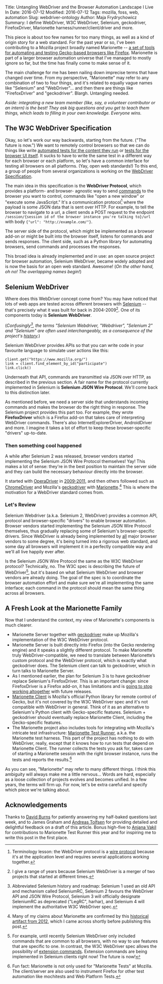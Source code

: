 Title: Untangling WebDriver and the Browser Automation Landscape I Live In
Date: 2016-07-12
Modified: 2016-07-12
Tags: mozilla, foss, web, automation
Slug: webdriver-ontology
Author: Maja Frydrychowicz
Summary: I define WebDriver, W3C WebDriver, Selenium, geckodriver, FirefoxDriver, Marionette harness/runner/client/driver and more.

This piece is about too few names for too many things, as well as a kind of origin story for a web standard. For the past year or so, I've been contributing to a Mozilla project broadly named Marionette -- [a set of tools for automating and testing Gecko-based browsers like Firefox](http://vakila.github.io/blog/marionette-act-i-automation/). Marionette is part of a larger browser automation universe that I've managed to mostly ignore so far, but the time has finally come to make sense of it.

The main challenge for me has been nailing down imprecise terms that have changed over time. From my perspective, "Marionette" may refer to any combination of two to four things, and it's related to equally vague names like "Selenium" and "WebDriver"... and then there are things like "FirefoxDriver" and "geckodriver". Blargh. Untangling needed.

_Aside: integrating a new team member (like, say, a volunteer contributor or an intern) is the best! They ask big questions and you get to teach them things, which leads to filling in your own knowledge. Everyone wins._

## The W3C WebDriver Specification

Okay, so let's work our way backwards, starting from the future. ("The future is now.") We want to remotely control browsers so that we can do things like write [automated tests for the content they run](https://github.com/davehunt/bedrock/blob/e1580816fcedbd3e6fc7d7b95a06270d6cd4f08e/tests/functional/test_navigation.py#L12-L23) or [tests for the browser UI itself](http://www.hskupin.info/2016/06/02/firefox-ui-tests-platform-operations-project-of-the-month/). It sucks to have to write the same test in a different way for each browser or each platform, so let's have a common interface for testing all browsers on all platforms. (Yay, open web standards!) To this end, a group of people from several organizations is working on the [WebDriver Specification](https://w3c.github.io/webdriver/webdriver-spec.html).

The main idea in this specification is the __WebDriver Protocol__, which provides a platform- and browser- agnostic way to send [commands](https://w3c.github.io/webdriver/webdriver-spec.html#list-of-endpoints) to the browser you want to control, commands like "open a new window" or "execute some JavaScript." It's a communication protocol[^1] where the payload is some JSON data that is sent over HTTP. For example, to tell the browser to navigate to a url, a client sends a POST request to the endpoint `/session/{session id of the browser instance you're talking to}/url` with body `{"url": "http://example.com/"}`.

The server side of the protocol, which might be implemented as a browser add-on or might be built into the browser itself, listens for commands and sends responses. The client side, such as a Python library for automating browsers, send commands and processes the responses.

This broad idea is already implemented and in use: an open source project for browser automation, Selenium WebDriver, became widely adopted and is now the basis for an open web standard. Awesome! (_On the other hand, oh no! The overlapping names begin!_) 

## Selenium WebDriver

Where does this WebDriver concept come from? You may have noticed that lots of web apps are tested across different browsers with [Selenium](http://www.seleniumhq.org/) -- that's precisely what it was built for back in 2004-2009[^2]. One of its components today is __Selenium WebDriver__. 

(_Confusingly[^3], the terms "Selenium Webdriver, "Webdriver", "Selenium 2" and "Selenium" are often used interchangeably, as a consequence of the project's [history](http://www.aosabook.org/en/selenium.html)._)

Selenium WebDriver provides APIs so that you can write code in your favourite language to simulate user actions like this:

```
client.get("https://www.mozilla.org/")
link = client.find_element_by_id("participate")
link.click()
```

Underneath that API, commands are transmitted via JSON over HTTP, as described in the previous section. A fair name for the protocol currently implemented in Selenium is __Selenium JSON Wire Protocol__. We'll come back to this distinction later.

As mentioned before, we need a server side that understands incoming commands and makes the browser do the right thing in response. The Selenium project provides this part too. For example, they wrote __FirefoxDriver__ which is a Firefox add-on that takes care of interpreting WebDriver commands. There's also InternetExplorerDriver, AndroidDriver and more. I imagine it takes a lot of effort to keep these browser-specific "drivers" up-to-date.

### Then something cool happened

A while after Selenium 2 was released, browser vendors started implementing the Selenium JSON Wire Protocol themselves! Yay! This makes a lot of sense: they're in the best position to maintain the server side and they can build the necessary behaviour directly into the browser.

It started with [OperaDriver](https://seleniumhq.wordpress.com/2011/02/09/operadriver_released/) in [2009-2011](https://dev.opera.com/blog/operadriver-now-a-part-of-selenium-and-experimental-android-support-2/), and then others followed such as [ChromeDriver](https://sites.google.com/a/chromium.org/chromedriver/) and Mozilla's [geckodriver](https://github.com/mozilla/geckodriver) with [Marionette](https://developer.mozilla.org/en-US/docs/Mozilla/QA/Marionette).[^4] This is where the motivation for a WebDriver standard comes from.

### Let's Review

Selenium Webdriver (a.k.a. Selenium 2, WebDriver) provides a common API, protocol and browser-specific "drivers" to enable browser automation. Browser vendors started implementing the Selenium JSON Wire Protocol themselves, thus gradually replacing some of Selenium's browser-specific drivers. Since WebDriver is already being implemented by [all](http://www.theautomatedtester.co.uk/blog/2016/the-final-major-player-is-set-to-ship-webdriver.html) major browser vendors to some degree, it's being turned into a rigorous web standard, and some day all browsers will implement it in a perfectly compatible way and we'll all live happily ever after.

Is the Selenium JSON Wire Protocol the same as the W3C WebDriver protocol? Technically, no. The W3C spec is describing the future of WebDriver[^5], but it's based on what Selenium WebDriver and browser vendors are already doing. The goal of the spec is to coordinate the browser automation effort and make sure we're all implementing the same interface; each command in the protocol should mean the same thing across all browsers.

## A Fresh Look at the Marionette Family

Now that I understand the context, my view of Marionette's components is much clearer.

* Marionette Server together with [geckodriver](https://github.com/mozilla/geckodriver) make up Mozilla's implementation of the W3C WebDriver protocol.
* Marionette Server is built directly into Firefox (into the Gecko rendering engine) and it speaks a slightly different protocol. To make Marionette truly WebDriver-compatible, we need to translate between Marionette’s custom protocol and the WebDriver protocol, which is exactly what geckodriver does. The Selenium client can talk to geckodriver, which in turn talks to Marionette Server.
* As I mentioned earlier, the plan for Selenium 3 is to have geckodriver replace Selenium's FirefoxDriver. This is an important change: since FirefoxDriver is a Firefox add-on, it has limitations and is [going to stop working altogether](https://wiki.mozilla.org/Add-ons/Extension_Signing) with future releases.
* [Marionette Client](http://marionette-client.readthedocs.io/en/latest/) is Mozilla's official Python library for remote control of Gecko, but it's not covered by the W3C WebDriver spec and it's not compatible with WebDriver in general. Think of it as an alternative to Selenium's Python client with Gecko-specific features. Selenium + geckodriver should eventually replace Marionette Client, including the Gecko-specific features.
* The Marionette project also includes tools for integrating with Mozilla's intricate test infrastructure: [Marionette Test Runner](https://developer.mozilla.org/en-US/docs/Marionette_Test_Runner), a.k.a. the Marionette test harness. This part of the project has nothing to do with WebDriver, really, except that it knows how to run tests that depend on Marionette Client. The runner collects the tests you ask for, takes care of starting a Marionette session with the right browser instance, runs the tests and reports the results.[^6]

As you can see, "Marionette" may refer to many different things. I think this ambiguity will always make me a little nervous... Words are hard, especially as a loose collection of projects evolves and becomes unified. In a few years, the terms will firm up. For now, let's be extra careful and specify which piece we're talking about. 

## Acknowledgements
Thanks to [David Burns](https://twitter.com/AutomatedTester) for patiently answering my half-baked questions last week, and to James Graham and [Andreas Tolfsen](https://twitter.com/tolfsen) for providing detailed and delightful feedback on a draft of this article. Bonus high-five to [Anjana Vakil](http://vakila.github.io/) for contributions to Marionette Test Runner this year and for inspiring me to write this post in the first place. 

[^1]: Terminology lesson: the WebDriver protocol is a [wire protocol](https://en.wikipedia.org/wiki/Wire_protocol) because it's at the application level and requires several applications working together.
[^2]: I give a range of years because Selenium WebDriver is a merger of two projects that started at different times.
[^3]: Abbreviated Selenium history and roadmap: Selenium 1 used an old API and mechanism called SeleniumRC, Selenium 2 favours the WebDriver API and JSON Wire Protocol, Selenium 3 will officially designate SeleniumRC as deprecated ("LegRC", harhar), and Selenium 4 will implement the authoritative W3C WebDriver spec.
[^4]: Many of my claims about Marionette are confirmed by this [historical artifact from 2012](http://www.theautomatedtester.co.uk/blog/2012/marionette-the-future-of-firefoxdriver-in-selenium.html), which I came across shortly before publishing this post.
[^5]: For example, until recently Selenium WebDriver only included commands that are common to all browsers, with no way to use features that are specific to one. In contrast, the W3C WebDriver spec allows the possibility of [extension commands](https://w3c.github.io/webdriver/webdriver-spec.html#dfn-extension-commands). Extension commands are being implemented in Selenium clients right now! The future is now!
[^6]: Fun fact: Marionette is not only used for "Marionette Tests" at Mozilla. The client/server are also used to instrument Firefox for other test automation like mochitests and Web Platform Tests. 
